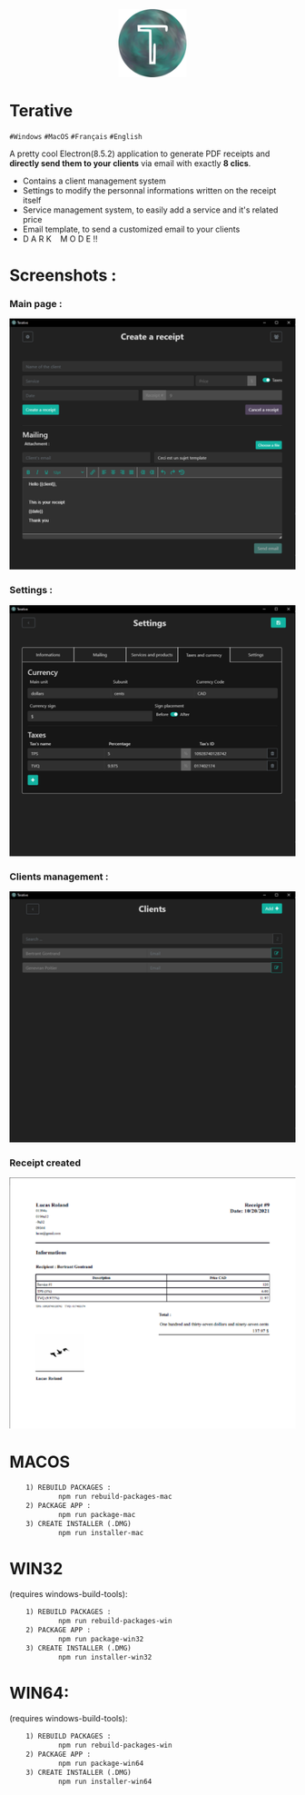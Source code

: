 <p align="center"><img src="https://github.com/intradeus/terative/blob/master/assets/logo.png?raw=true" width="120" height="120">

# **Terative**


``#Windows`` ``#MacOS`` ``#Français`` ``#English``

A pretty cool Electron(8.5.2) application to generate PDF receipts and **directly send them to your clients** via email with exactly **8 clics**.
- Contains a client management system
- Settings to modify the personnal informations written on the receipt itself
- Service management system, to easily add a service and it's related price
- Email template, to send a customized email to your clients
- D A R K  &nbsp;&nbsp;  M O D E !!


# Screenshots :
### Main page : 
![Main page](https://github.com/intradeus/terative/blob/master/assets/sc1.png?raw=true)

### Settings :
![Settings example](https://github.com/intradeus/terative/blob/master/assets/sc2.png?raw=true)

### Clients management : 
![Clients management ](https://github.com/intradeus/terative/blob/master/assets/sc3.png?raw=true)

### Receipt created
![Receipt example](https://github.com/intradeus/terative/blob/master/assets/sc4.png?raw=true)

# MACOS 
        1) REBUILD PACKAGES :
                npm run rebuild-packages-mac
        2) PACKAGE APP :
                npm run package-mac
        3) CREATE INSTALLER (.DMG)
                npm run installer-mac

# WIN32
(requires windows-build-tools):

        1) REBUILD PACKAGES :
                npm run rebuild-packages-win
        2) PACKAGE APP :
                npm run package-win32
        3) CREATE INSTALLER (.DMG)
                npm run installer-win32

# WIN64:
(requires windows-build-tools):

        1) REBUILD PACKAGES :
                npm run rebuild-packages-win
        2) PACKAGE APP :
                npm run package-win64
        3) CREATE INSTALLER (.DMG)
                npm run installer-win64
